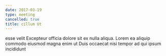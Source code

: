 ```yaml
---
date: 2017-03-19
type: meeting
cancelled: true
title: cillum Ut
---
```

esse velit Excepteur officia dolore sit ex nulla aliqua. Lorem ea aliquip commodo eiusmod magna enim ut Duis occaecat nisi tempor ad qui ipsum incididunt